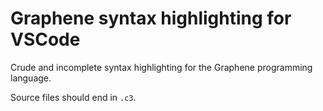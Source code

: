 # Graphene syntax highlighting for VSCode

Crude and incomplete syntax highlighting for the Graphene programming language.

Source files should end in `.c3`.
